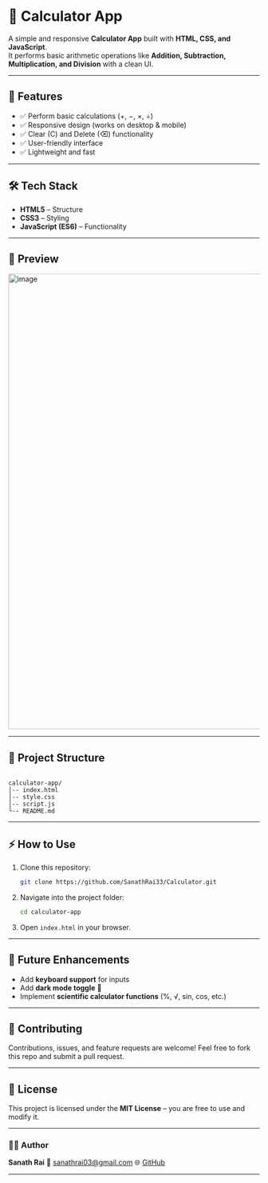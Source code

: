 # 🧮 Calculator App

A simple and responsive **Calculator App** built with **HTML, CSS, and JavaScript**.  
It performs basic arithmetic operations like **Addition, Subtraction, Multiplication, and Division** with a clean UI.

---

## 🚀 Features
- ✅ Perform basic calculations (+, −, ×, ÷)  
- ✅ Responsive design (works on desktop & mobile)  
- ✅ Clear (C) and Delete (⌫) functionality  
- ✅ User-friendly interface  
- ✅ Lightweight and fast  

---

## 🛠️ Tech Stack
- **HTML5** – Structure  
- **CSS3** – Styling  
- **JavaScript (ES6)** – Functionality  

---

## 📸 Preview
<img width="1919" height="911" alt="image" src="https://github.com/user-attachments/assets/043788fe-71c8-4fdc-b273-75859a3d887f" />


---

## 📂 Project Structure
```

calculator-app/
│-- index.html
│-- style.css
│-- script.js
└-- README.md

````

---

## ⚡ How to Use
1. Clone this repository:  
   ```bash
   git clone https://github.com/SanathRai33/Calculator.git
   ```

2. Navigate into the project folder:
   ```bash
   cd calculator-app
   ```

3. Open `index.html` in your browser.

---

## 🎯 Future Enhancements

* Add **keyboard support** for inputs
* Add **dark mode toggle** 🌙
* Implement **scientific calculator functions** (%, √, sin, cos, etc.)

---

## 🤝 Contributing

Contributions, issues, and feature requests are welcome!
Feel free to fork this repo and submit a pull request.

---

## 📜 License

This project is licensed under the **MIT License** – you are free to use and modify it.

---

### 👨‍💻 Author

**Sanath Rai**
📧 [sanathrai03@gmail.com](mailto:sanathrai03@gmail.com)
🌐 [GitHub](https://github.com/SanathRai33)

---
